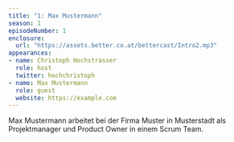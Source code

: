 ```yaml
---
title: "1: Max Mustermann"
season: 1
episodeNumber: 1
enclosure:
  url: "https://assets.better.co.at/bettercast/Intro2.mp3"
appearances:
- name: Christoph Hochstrasser
  role: host
  twitter: hochchristoph
- name: Max Mustermann
  role: guest
  website: https://example.com
---
```

Max Mustermann arbeitet bei der Firma Muster in Musterstadt als Projektmanager und Product Owner in einem Scrum Team.

